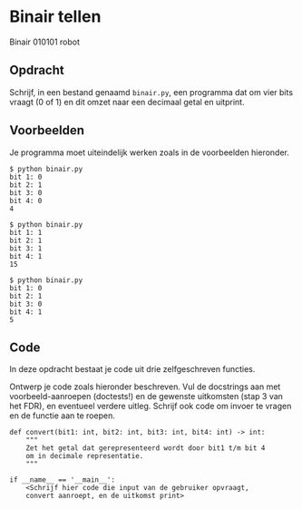 # Binair tellen

Binair 010101 robot

## Opdracht

Schrijf, in een bestand genaamd `binair.py`, een programma dat om vier bits vraagt (0 of 1) en dit omzet naar een decimaal getal en uitprint.

## Voorbeelden

Je programma moet uiteindelijk werken zoals in de voorbeelden hieronder.

    $ python binair.py
    bit 1: 0
    bit 2: 1
    bit 3: 0
    bit 4: 0
    4

    $ python binair.py
    bit 1: 1
    bit 2: 1
    bit 3: 1
    bit 4: 1
    15

    $ python binair.py
    bit 1: 0
    bit 2: 1
    bit 3: 0
    bit 4: 1
    5

## Code

In deze opdracht bestaat je code uit drie zelfgeschreven functies.

Ontwerp je code zoals hieronder beschreven.
Vul de docstrings aan met voorbeeld-aanroepen (doctests!) en de gewenste uitkomsten (stap 3 van het FDR), en eventueel verdere uitleg.
Schrijf ook code om invoer te vragen en de functie aan te roepen.

    def convert(bit1: int, bit2: int, bit3: int, bit4: int) -> int:
        """
        Zet het getal dat gerepresenteerd wordt door bit1 t/m bit 4
        om in decimale representatie.
        """
    
    if __name__ == '__main__':
        <Schrijf hier code die input van de gebruiker opvraagt,
        convert aanroept, en de uitkomst print>
